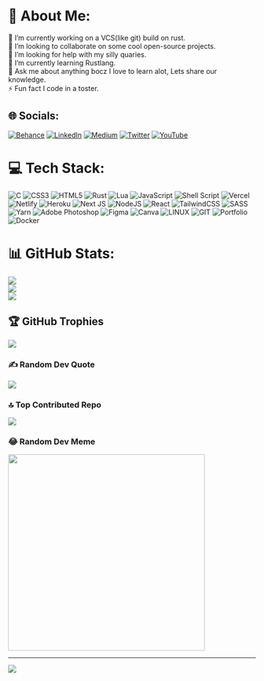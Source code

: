 # 💫 About Me:

🔭 I’m currently working on a VCS(like git) build on rust. <br>👯 I’m looking to collaborate on some cool open-source projects.<br>🤝 I’m looking for help with my silly quaries. <br>🌱 I’m currently learning Rustlang.<br>💬 Ask me about anything bocz I love to learn alot, Lets share our knowledge.<br>⚡ Fun fact I code in a toster.

## 🌐 Socials:

[![Behance](https://img.shields.io/badge/Behance-1769ff?logo=behance&logoColor=white)](https://behance.net/artlostintime)
[![LinkedIn](https://img.shields.io/badge/LinkedIn-%230077B5.svg?logo=linkedin&logoColor=white)](https://linkedin.com/in/artlostintime)
[![Medium](https://img.shields.io/badge/Medium-12100E?logo=medium&logoColor=white)](https://medium.com/@artlostintime)
[![Twitter](https://img.shields.io/badge/Twitter-%231DA1F2.svg?logo=Twitter&logoColor=white)](https://twitter.com/artlostintime)
[![YouTube](https://img.shields.io/badge/YouTube-%23FF0000.svg?logo=YouTube&logoColor=white)](https://youtube.com/@artlostintime)

# 💻 Tech Stack:

![C](https://img.shields.io/badge/c-%2300599C.svg?style=plastic&logo=c&logoColor=white)
![CSS3](https://img.shields.io/badge/css3-%231572B6.svg?style=plastic&logo=css3&logoColor=white)
![HTML5](https://img.shields.io/badge/html5-%23E34F26.svg?style=plastic&logo=html5&logoColor=white)
![Rust](https://img.shields.io/badge/rust-%23000000.svg?style=plastic&logo=rust&logoColor=white)
![Lua](https://img.shields.io/badge/lua-%232C2D72.svg?style=plastic&logo=lua&logoColor=white)
![JavaScript](https://img.shields.io/badge/javascript-%23323330.svg?style=plastic&logo=javascript&logoColor=%23F7DF1E)
![Shell Script](https://img.shields.io/badge/shell_script-%23121011.svg?style=plastic&logo=gnu-bash&logoColor=white)
![Vercel](https://img.shields.io/badge/vercel-%23000000.svg?style=plastic&logo=vercel&logoColor=white)
![Netlify](https://img.shields.io/badge/netlify-%23000000.svg?style=plastic&logo=netlify&logoColor=#00C7B7)
![Heroku](https://img.shields.io/badge/heroku-%23430098.svg?style=plastic&logo=heroku&logoColor=white)
![Next JS](https://img.shields.io/badge/Next-black?style=plastic&logo=next.js&logoColor=white)
![NodeJS](https://img.shields.io/badge/node.js-6DA55F?style=plastic&logo=node.js&logoColor=white)
![React](https://img.shields.io/badge/react-%2320232a.svg?style=plastic&logo=react&logoColor=%2361DAFB) ![TailwindCSS](https://img.shields.io/badge/tailwindcss-%2338B2AC.svg?style=plastic&logo=tailwind-css&logoColor=white)
![SASS](https://img.shields.io/badge/SASS-hotpink.svg?style=plastic&logo=SASS&logoColor=white)
![Yarn](https://img.shields.io/badge/yarn-%232C8EBB.svg?style=plastic&logo=yarn&logoColor=white)
![Adobe Photoshop](https://img.shields.io/badge/adobephotoshop-%2331A8FF.svg?style=plastic&logo=adobephotoshop&logoColor=white)
![Figma](https://img.shields.io/badge/figma-%23F24E1E.svg?style=plastic&logo=figma&logoColor=white)
![Canva](https://img.shields.io/badge/Canva-%2300C4CC.svg?style=plastic&logo=Canva&logoColor=white)
![LINUX](https://img.shields.io/badge/Linux-FCC624?style=plastic&logo=linux&logoColor=black)
![GIT](https://img.shields.io/badge/Git-fc6d26?style=plastic&logo=git&logoColor=white)
![Portfolio](https://img.shields.io/badge/Portfolio-%23000000.svg?style=plastic&logo=firefox&logoColor=#FF7139)  
![Docker](https://img.shields.io/badge/docker-%230db7ed.svg?style=plastic&logo=docker&logoColor=white)

# 📊 GitHub Stats:

![](https://github-readme-stats.vercel.app/api?username=artlostintime&theme=dracula&hide_border=false&include_all_commits=true&count_private=true)<br/>
![](https://github-readme-streak-stats.herokuapp.com/?user=artlostintime&theme=dracula&hide_border=false)<br/>
![](https://github-readme-stats.vercel.app/api/top-langs/?username=artlostintime&theme=dracula&hide_border=false&include_all_commits=true&count_private=true&layout=compact)

## 🏆 GitHub Trophies

![](https://github-profile-trophy.vercel.app/?username=artlostintime&theme=radical&no-frame=false&no-bg=false&margin-w=4)

### ✍️ Random Dev Quote

![](https://quotes-github-readme.vercel.app/api?type=horizontal&theme=radical)

### 🔝 Top Contributed Repo

![](https://github-contributor-stats.vercel.app/api?username=artlostintime&limit=5&theme=dark&combine_all_yearly_contributions=true)

### 😂 Random Dev Meme

<img src='https://randommeme-five.vercel.app/' style="height: 400px;"/>

---

[![](https://visitcount.itsvg.in/api?id=artlostintime&icon=5&color=9)](https://visitcount.itsvg.in)

<!-- Proudly created with GPRM ( https://gprm.itsvg.in ) -->
